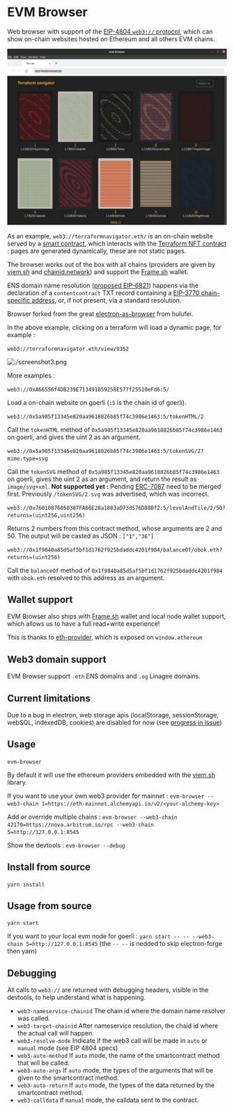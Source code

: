# EVM Browser

Web browser with support of the [EIP-4804 `web3://` protocol](https://eips.ethereum.org/EIPS/eip-4804), which can show on-chain websites hosted on Ethereum and all others EVM chains.

![./screenshot2.png](./screenshot2.png)

As an example, ``web3://terraformnavigator.eth/`` is an on-chain website served by a [smart contract](https://etherscan.io/address/0x9a595bc28f1c40ab96247e8157a2b0a6762e7543#code), which interacts with the [Terraform NFT contract](https://etherscan.io/address/0x4e1f41613c9084fdb9e34e11fae9412427480e56#code) : pages are generated dynamically, these are not static pages.

The browser works out of the box with all chains (providers are given by [viem.sh](https://viem.sh/) and [chainid.network](https://chainid.network/)) and support the [Frame.sh](https://frame.sh/) wallet.

ENS domain name resolution ([proposed EIP-6821](https://ethereum-magicians.org/t/eip-6821-support-ens-name-for-web3-url/13654)) happens via the declaration of a ``contentcontract`` TXT record containing a [EIP-3770 chain-specific address](https://eips.ethereum.org/EIPS/eip-3770), or, if not present, via a standard resolution.

Browser forked from the great [electron-as-browser](https://github.com/hulufei/electron-as-browser) from hulufei.

In the above example, clicking on a terraform will load a dynamic page, for example : 

``web3://terraformnavigator.eth/view/9352``

![./screenshot3.png](./screenshot3.png)

More examples : 

``web3://0xA66556f4DB239E713491859258E577f25510eFd6:5/``

Load a on-chain website on goerli (``:5`` is the chain id of goerli).

``web3://0x5a985f13345e820aa9618826b85f74c3986e1463:5/tokenHTML/2``

Call the ``tokenHTML`` method of ``0x5a985f13345e820aa9618826b85f74c3986e1463`` on goerli, and gives the uint 2 as an argument.

``web3://0x5a985f13345e820aa9618826b85f74c3986e1463:5/tokenSVG/2?mime.type=svg``

Call the ``tokenSVG`` method of ``0x5a985f13345e820aa9618826b85f74c3986e1463`` on goerli, gives the uint 2 as an argument, and return the result as ``image/svg+xml``. **Not supported yet :** Pending [ERC-7087](https://github.com/ethereum/EIPs/pull/7087) need to be merged first. Previously ``/tokenSVG/2.svg`` was advertised, which was incorrect.

``web3://0x76010876050387FA66E28a1883aD73d576D88Bf2:5/levelAndTile/2/50?returns=(uint256,uint256)``

Returns 2 numbers from this contract method, whose arguments are 2 and 50. The output will be casted as JSON : ``["1","36"]``

``web3://0x1f9840a85d5af5bf1d1762f925bdaddc4201f984/balanceOf/obok.eth?returns=(uint256)``

Call the ``balanceOf`` method of ``0x1f9840a85d5af5bf1d1762f925bdaddc4201f984`` with ``obok.eth`` resolved to this address as an argument.



## Wallet support

EVM Browser also ships with [Frame.sh](https://frame.sh/) wallet and local node wallet support, which allows us to have a full read+write experience!

This is thanks to [eth-provider](https://github.com/floating/eth-provider), which is exposed on ``window.ethereum``

## Web3 domain support

EVM Browser support ``.eth`` ENS domains and ``.og`` Linagee domains.


## Current limitations

Due to a bug in electron, web storage apis (localStorage, sessionStorage, webSQL, indexedDB, cookies) are disabled for now (see [progress in issue](https://github.com/nand2/evm-browser/issues/3))

## Usage

`evm-browser`

By default it will use the ethereum providers embedded with the [viem.sh](https://viem.sh) library.

If you want to use your own web3 provider for mainnet : `evm-browser --web3-chain 1=https://eth-mainnet.alchemyapi.io/v2/<your-alchemy-key>`

Add or override multiple chains : `evm-browser --web3-chain 42170=https://nova.arbitrum.io/rpc --web3-chain 5=http://127.0.0.1:8545`

Show the devtools : `evm-browser --debug`

## Install from source

`yarn install`

## Usage from source

`yarn start`

If you want to your local evm node for goerli : `yarn start -- -- --web3-chain 5=http://127.0.0.1:8545` (the ``-- --`` is nedded to skip electron-forge then yarn)

## Debugging

All calls to ``web3://`` are returned with debugging headers, visible in the devtools, to help understand what is happening.

- ``web3-nameservice-chainid`` The chain id where the domain name resolver was called.
- ``web3-target-chainid`` After nameservice resolution, the chaid id where the actual call will happen.
- ``web3-resolve-mode`` Indicate if the web3 call will be made in ``auto`` or ``manual`` mode (see EIP 4804 specs)
- ``web3-auto-method`` If ``auto`` mode, the name of the smartcontract method that will be called.
- ``web3-auto-args`` If ``auto`` mode, the types of the arguments that will be given to the smartcontract method.
- ``web3-auto-return`` If ``auto`` mode, the types of the data returned by the smartcontract method.
- ``web3-calldata`` If ``manual`` mode, the calldata sent to the contract.
